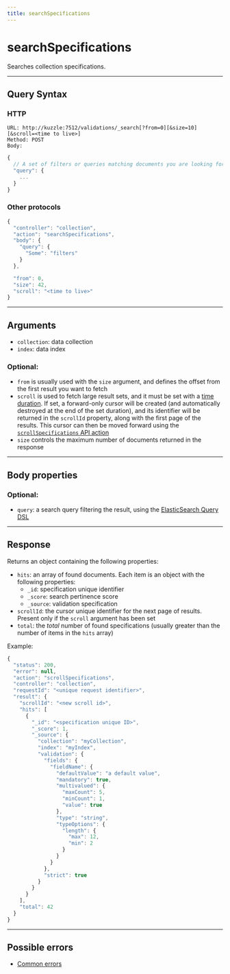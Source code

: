 ```yaml
---
title: searchSpecifications
---
```


# searchSpecifications

<SinceBadge version="1.0.0" />

Searches collection specifications.

---

## Query Syntax

### HTTP

```http
URL: http://kuzzle:7512/validations/_search[?from=0][&size=10][&scroll=<time to live>]
Method: POST
Body:
```

```js
{
  // A set of filters or queries matching documents you are looking for.
  "query": {
    ...
  }
}
```

### Other protocols

```js
{
  "controller": "collection",
  "action": "searchSpecifications",
  "body": {
    "query": {
      "Some": "filters"
    }
  },

  "from": 0,
  "size": 42,
  "scroll": "<time to live>"
}
```

---

## Arguments

- `collection`: data collection
- `index`: data index

### Optional:

- `from` is usually used with the `size` argument, and defines the offset from the first result you want to fetch
- `scroll` is used to fetch large result sets, and it must be set with a [time duration](https://www.elastic.co/guide/en/elasticsearch/reference/5.6/common-options.html#time-units). If set, a forward-only cursor will be created (and automatically destroyed at the end of the set duration), and its identifier will be returned in the `scrollId` property, along with the first page of the results. This cursor can then be moved forward using the [`scrollSpecifications` API action](/core/1/api/api-reference/controller-collection/scroll-specifications/)
- `size` controls the maximum number of documents returned in the response

---

## Body properties

### Optional:

- `query`: a search query filtering the result, using the [ElasticSearch Query DSL](https://www.elastic.co/guide/en/elasticsearch/reference/5.6/query-dsl.html)

---

## Response

Returns an object containing the following properties:

- `hits`: an array of found documents. Each item is an object with the following properties:
  - `_id`: specification unique identifier
  - `_score`: search pertinence score
  - `_source`: validation specification
- `scrollId`: the cursor unique identifier for the next page of results. Present only if the `scroll` argument has been set
- `total`: the _total_ number of found specifications (usually greater than the number of items in the `hits` array)

Example:

```javascript
{
  "status": 200,
  "error": null,
  "action": "scrollSpecifications",
  "controller": "collection",
  "requestId": "<unique request identifier>",
  "result": {
    "scrollId": "<new scroll id>",
    "hits": [
      {
        "_id": "<specification unique ID>",
        "_score": 1,
        "_source": {
          "collection": "myCollection",
          "index": "myIndex",
          "validation": {
            "fields": {
              "fieldName": {
                "defaultValue": "a default value",
                "mandatory": true,
                "multivalued": {
                  "maxCount": 5,
                  "minCount": 1,
                  "value": true
                },
                "type": "string",
                "typeOptions": {
                  "length": {
                    "max": 12,
                    "min": 2
                  }
                }
              }
            },
            "strict": true
          }
        }
      }
    ],
    "total": 42
  }
}
```

---

## Possible errors

- [Common errors](/core/1/api/essentials/errors/#common-errors)
